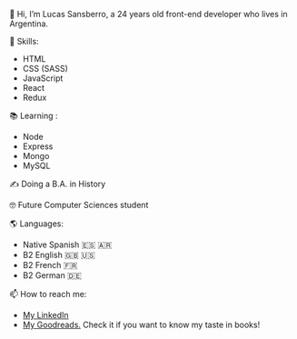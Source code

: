 👋 Hi, I’m Lucas Sansberro, a 24 years old front-end developer who lives in Argentina. 

💪 Skills:
- HTML 
- CSS (SASS)
- JavaScript
- React
- Redux

📚 Learning :
- Node
- Express
- Mongo
- MySQL

✍️ Doing a B.A. in History

🤓 Future Computer Sciences student

🌎 Languages:
- Native Spanish 🇪🇸 🇦🇷 
- B2 English 🇬🇧 🇺🇸
- B2 French 🇫🇷
- B2 German 🇩🇪

📫 How to reach me: 
- [My LinkedIn](https://www.linkedin.com/in/lucas-sansberro/)
- [My Goodreads.](https://www.goodreads.com/user/show/33428507-masachus) Check it if you want to know my taste in books!
